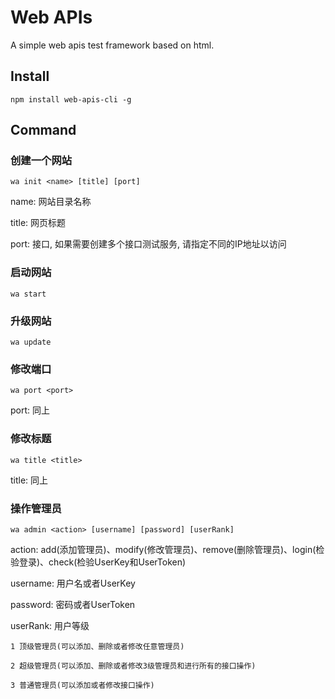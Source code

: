 # Web APIs

A simple web apis test framework based on html.

## Install

`npm install web-apis-cli -g`

## Command

### 创建一个网站

`wa init <name> [title] [port]`

name: 网站目录名称

title: 网页标题

port: 接口, 如果需要创建多个接口测试服务, 请指定不同的IP地址以访问

### 启动网站

`wa start`

### 升级网站

`wa update`

### 修改端口

`wa port <port>`

port: 同上

### 修改标题

`wa title <title>`

title: 同上

### 操作管理员

`wa admin <action> [username] [password] [userRank]`

action: add(添加管理员)、modify(修改管理员)、remove(删除管理员)、login(检验登录)、check(检验UserKey和UserToken)

username: 用户名或者UserKey

password: 密码或者UserToken

userRank: 用户等级

    1 顶级管理员(可以添加、删除或者修改任意管理员)

    2 超级管理员(可以添加、删除或者修改3级管理员和进行所有的接口操作)

    3 普通管理员(可以添加或者修改接口操作)